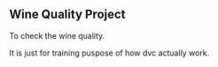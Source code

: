 ## Wine Quality Project

To check the wine quality.

It is just for training puspose of how dvc actually work.